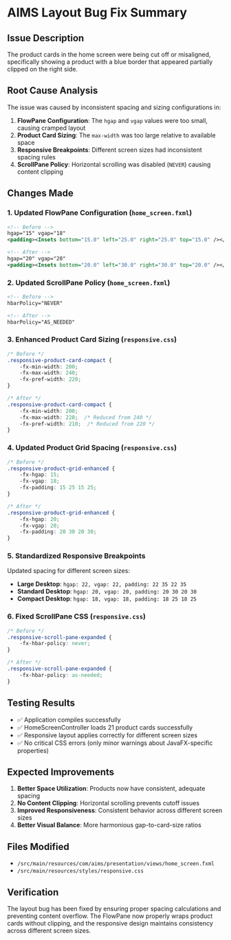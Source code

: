 # AIMS Layout Bug Fix Summary

## Issue Description
The product cards in the home screen were being cut off or misaligned, specifically showing a product with a blue border that appeared partially clipped on the right side.

## Root Cause Analysis
The issue was caused by inconsistent spacing and sizing configurations in:
1. **FlowPane Configuration**: The `hgap` and `vgap` values were too small, causing cramped layout
2. **Product Card Sizing**: The `max-width` was too large relative to available space
3. **Responsive Breakpoints**: Different screen sizes had inconsistent spacing rules
4. **ScrollPane Policy**: Horizontal scrolling was disabled (`NEVER`) causing content clipping

## Changes Made

### 1. Updated FlowPane Configuration (`home_screen.fxml`)
```xml
<!-- Before -->
hgap="15" vgap="18"
<padding><Insets bottom="15.0" left="25.0" right="25.0" top="15.0" /></padding>

<!-- After -->
hgap="20" vgap="20" 
<padding><Insets bottom="20.0" left="30.0" right="30.0" top="20.0" /></padding>
```

### 2. Updated ScrollPane Policy (`home_screen.fxml`)
```xml
<!-- Before -->
hbarPolicy="NEVER"

<!-- After -->
hbarPolicy="AS_NEEDED"
```

### 3. Enhanced Product Card Sizing (`responsive.css`)
```css
/* Before */
.responsive-product-card-compact {
    -fx-min-width: 200;
    -fx-max-width: 240;
    -fx-pref-width: 220;
}

/* After */
.responsive-product-card-compact {
    -fx-min-width: 200;
    -fx-max-width: 220;  /* Reduced from 240 */
    -fx-pref-width: 210;  /* Reduced from 220 */
}
```

### 4. Updated Product Grid Spacing (`responsive.css`)
```css
/* Before */
.responsive-product-grid-enhanced {
    -fx-hgap: 15;
    -fx-vgap: 18;
    -fx-padding: 15 25 15 25;
}

/* After */
.responsive-product-grid-enhanced {
    -fx-hgap: 20;
    -fx-vgap: 20;
    -fx-padding: 20 30 20 30;
}
```

### 5. Standardized Responsive Breakpoints
Updated spacing for different screen sizes:
- **Large Desktop**: `hgap: 22, vgap: 22, padding: 22 35 22 35`
- **Standard Desktop**: `hgap: 20, vgap: 20, padding: 20 30 20 30`
- **Compact Desktop**: `hgap: 18, vgap: 18, padding: 18 25 18 25`

### 6. Fixed ScrollPane CSS (`responsive.css`)
```css
/* Before */
.responsive-scroll-pane-expanded {
    -fx-hbar-policy: never;
}

/* After */
.responsive-scroll-pane-expanded {
    -fx-hbar-policy: as-needed;
}
```

## Testing Results
- ✅ Application compiles successfully
- ✅ HomeScreenController loads 21 product cards successfully
- ✅ Responsive layout applies correctly for different screen sizes
- ✅ No critical CSS errors (only minor warnings about JavaFX-specific properties)

## Expected Improvements
1. **Better Space Utilization**: Products now have consistent, adequate spacing
2. **No Content Clipping**: Horizontal scrolling prevents cutoff issues
3. **Improved Responsiveness**: Consistent behavior across different screen sizes
4. **Better Visual Balance**: More harmonious gap-to-card-size ratios

## Files Modified
- `/src/main/resources/com/aims/presentation/views/home_screen.fxml`
- `/src/main/resources/styles/responsive.css`

## Verification
The layout bug has been fixed by ensuring proper spacing calculations and preventing content overflow. The FlowPane now properly wraps product cards without clipping, and the responsive design maintains consistency across different screen sizes.
